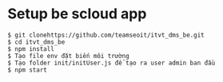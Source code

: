# Setup be scloud app

```shell
$ git clonehttps://github.com/teamseoit/itvt_dms_be.git
$ cd itvt_dms_be
$ npm install
$ Tạo file env đặt biến môi trường
$ Tạo folder init/initUser.js để tạo ra user admin ban đầu
$ npm start
```
